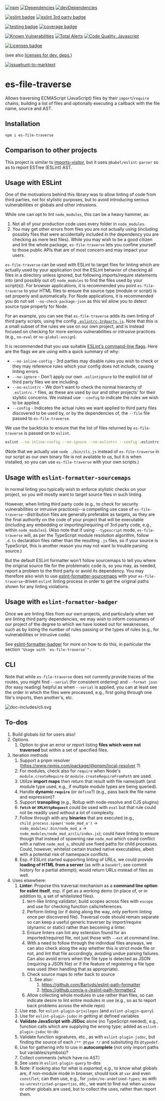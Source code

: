 [![npm](https://img.shields.io/npm/v/es-file-traverse.svg)](https://www.npmjs.com/package/es-file-traverse)
[![Dependencies](https://img.shields.io/david/brettz9/es-file-traverse.svg)](https://david-dm.org/brettz9/es-file-traverse)
[![devDependencies](https://img.shields.io/david/dev/brettz9/es-file-traverse.svg)](https://david-dm.org/brettz9/es-file-traverse?type=dev)

[![eslint badge](https://raw.githubusercontent.com/brettz9/es-file-traverse/master/badges/eslint-badge.svg?sanitize=true)](badges/eslint-badge.svg)
[![eslint 3rd party badge](https://raw.githubusercontent.com/brettz9/es-file-traverse/master/badges/eslint-thirdparty.svg?sanitize=true)](badges/eslint-thirdparty.svg)

[![testing badge](https://raw.githubusercontent.com/brettz9/es-file-traverse/master/badges/tests-badge.svg?sanitize=true)](badges/tests-badge.svg)
[![coverage badge](https://raw.githubusercontent.com/brettz9/es-file-traverse/master/badges/coverage-badge.svg?sanitize=true)](badges/coverage-badge.svg)
<!--
[![Actions Status](https://github.com/brettz9/es-file-traverse/workflows/Coverage/badge.svg)](https://github.com/brettz9/es-file-traverse/actions)
-->

[![Known Vulnerabilities](https://snyk.io/test/github/brettz9/es-file-traverse/badge.svg)](https://snyk.io/test/github/brettz9/es-file-traverse)
[![Total Alerts](https://img.shields.io/lgtm/alerts/g/brettz9/es-file-traverse.svg?logo=lgtm&logoWidth=18)](https://lgtm.com/projects/g/brettz9/es-file-traverse/alerts)
[![Code Quality: Javascript](https://img.shields.io/lgtm/grade/javascript/g/brettz9/es-file-traverse.svg?logo=lgtm&logoWidth=18)](https://lgtm.com/projects/g/brettz9/es-file-traverse/context:javascript)

<!--[![License](https://img.shields.io/npm/l/es-file-traverse.svg)](LICENSE-MIT.txt)-->
[![Licenses badge](https://raw.githubusercontent.com/brettz9/es-file-traverse/master/badges/licenses-badge.svg?sanitize=true)](badges/licenses-badge.svg)

(see also [licenses for dev. deps.](https://raw.githubusercontent.com/brettz9/es-file-traverse/master/badges/licenses-badge-dev.svg?sanitize=true))

[![issuehunt-to-marktext](https://issuehunt.io/static/embed/issuehunt-button-v1.svg)](https://issuehunt.io/r/brettz9/es-file-traverse)

# es-file-traverse

Allows traversing ECMAScript (JavaScript) files by their `import`/`require`
chains, building a list of files and optionally executing a callback with
the file name, source and AST.

## Installation

```shell
npm i es-file-traverse
```

## Comparison to other projects

This project is similar to [imports-visitor](https://www.npmjs.com/package/imports-visitor),
but it uses `@babel/eslint-parser` so as to report ESTree (ESLint) AST.

## Usage with ESLint

One of the motivations behind this library was to allow linting of code from
third parties, not for stylistic purposes, but to avoid introducing serious
vulnerabilities or globals and other intrusions.

While one can opt to lint `node_modules`, this can be a heavy hammer, as:

1. Not all of your production code uses every folder in `node_modules`.
2. You may get other errors from files you are not actually using (including
    possibly files that were accidentally included in the dependency you are
    checking as mere test files). While you may wish to be a good citizen
    and lint the whole package, `es-file-traverse` lets you confine yourself
    to those public APIs that are of most concern and may impact your users.

`es-file-traverse` can be used with ESLint to target files for linting which
are actually used by your application (not the ESLint behavior of checking
all files in a directory unless ignored, but following imports/require
statements into (and possibly out of) `node_modules` to find the files
used by your script(s)). For browser applications, it is recommended you
point `es-file-traverse` to your HTML files to ensure the source type
(module or script) is set properly and automatically. For Node applications,
it is recommended you do not set `--no-check-package-json` as this
wil allow you to detect source type properly for Node.

For an example, you can see that `es-file-traverse` adds its own linting
of third party scripts, using the config [`.eslintrc-3rdparty.js`](./.eslintrc-3rdparty.js). Note that this is a small subset of the rules we use on our
own project, and is instead focused on checking for more serious
vulnerabilities or intrusive practices (e.g., `no-eval` or `no-global-assign`).

It is recommended that you use suitable
[ESLint's command-line flags](https://eslint.org/docs/user-guide/command-line-interface). Here are the flags we are using with a quick summary of why:

- `--no-inline-config` - 3rd parties may disable rules you wish to check
    or they may reference rules which your config does not include,
    causing linting errors.
- `--no-ignore` - Don't apply our own `.eslintignore` to the explicit
    list of third party files we are including.
- `--no-eslintrc` - We don't want to check the normal hierarchy of
    `.eslintrc.*` files, as these are used by our and other projects' for
    their stylstic concerns. We instead use `--config` to indicate the rules
    we wish to be applied.
- `--config` - Indicates the actual rules we want applied to third party
    files discovered to be used by, or by the dependencies of, the `--file`
    file passed to `es-file-traverse`.

We use the backticks to ensure that the list of files returned by
`es-file-traverse` is passed on to `eslint`.

```sh
eslint --no-inline-config --no-ignore --no-eslintrc --config .eslintrc-3rdparty.js `es-file-traverse --file ./bin/cli.js --node --cjs`
```

(Note that we actually use `node ./bin/cli.js` instead of `es-file-traverse`
in our script as our own binary file is not available to us, but it is when
installed, so you can use `es-file-traverse` with your own scripts.)

## Usage with `eslint-formatter-sourcemaps`

In normal linting you typically wish to enforce stylistic checks on your
project, so you will mostly want to target source files in such linting.

However, when linting third party code (e.g., to check for security
vulnerabilities or intrusive practices)--a compelling use case of
`es-file-traverse`--distribution files are generally preferable as targets,
as they are the final authority on the code of your project that will be
executable (including any embedding or importing/requiring of 3rd party
code, e.g., within `node_modules`). (Also note that if using `--typescript`
mode, `es-file-traverse` will, as per the TypeScript module resolution
algorithm, follow `.d.ts` declaration files rather than the resulting
`.js` files, so if your source is TypeScript, this is another reason you
may not want to trouble parsing source.)

But the default ESLint formatter won't follow sourcemaps to tell you
where the original source file for the problematic code is, so you may, as
needed, report a problem to the third party or avoid its dependency.
You may therefore also wish to use
[eslint-formatter-sourcemaps](https://github.com/brettz9/eslint-formatter-sourcemaps)
with your `es-file-traverse`-driven `eslint` linting process in order to
get the original paths shown for any linting violations.

## Usage with `eslint-formatter-badger`

Once we are linting files from our own projects, and particularly when we are
linting third party dependencies, we may wish to inform consumers of our
project of the degree to which we have looked out for weaknesses, such as by
listing the number of rules passing or the types of rules (e.g., for
vulnerabilities or intrusive code).

See [eslint-formatter-badger](https://github.com/brettz9/eslint-formatter-badger)
for more on how to do this, in particular the section
``"Usage with `es-file-traverse`".``

## CLI

Note that while `es-file-traverse` does not currently provide traces of the
routes, you might find `--serial` (for consistent ordering) and
`--format json` (for easy reading) helpful as when `--serial` is applied, you
can at least see the order in which the files were processed, e.g., first
going through one file's imports, then another's, etc.

![doc-includes/cli.svg](doc-includes/cli.svg)

## To-dos

1. Build globals list for users also!
1. Options
    1. Option to give an error or report listing **files which were not
        traversed** but within a set of specified files.
1. Iteration methods
    1. Support a pnpm resolver
        (https://www.npmjs.com/package/@pnpm/local-resolver ?)
    1. For modules, check also for `require` when Node's `module.createRequire`
        or `module.createRequireFromPath` are used.
    1. Utilize **import maps** then return that result with file name/path
        (and module type used, e.g., if multiple module types
        are being queried).
    1. Handle **dynamic `require`** (or `define`?) (e.g., pass
        back the file name and expression)?
    1. Support **transpiling** (e.g., Rollup with node-resolve and CJS plugins)
    1. **`fetch` or `XMLHttpRequest`** could be used with `eval` but that
        rule could not be readily used without a lot of complexity.
    1. Follow through with any **binaries** that are executed (e.g.,
        `child_process.spawn('node_mod_a')` ->
        `node_modules/.bin/node_mod_a` ->
        `node_modules/node_mod_a/cli/index.js`); could have linting to ensure
        though that instead of spawning raw `node_mod` which could conflict
        with a native `node_mod_a`, should use fixed paths for child processes.
        Could, however, whitelist certain trusted native executables, albeit
        with a potential risk of namespace conflicts.
    1. Esp. if ESLint started supporting linting of URLs, we could
        provide **loading of HTML from a server** (as with a `baseUrl`; see
        commit history for a partial attempt); would return URLs instead
        of files as well.
1. Uses elsewhere:
    1. **Linter**: Propose this traversal mechanism as a **command line
        option for eslint itself**, esp. if get as a working demo (in
        place of, or in addition to, a set of whitelisted files).
        1. tern-like linting validator; build scopes across files with
            `escope` and use for checking function calls/references.
        1. Perform linting (or if doing along the way, only perform linting
            once per discovered file). Traversal code should remain
            separate so can keep a useful generic traverser by
            import/require (dynamic or static) rather than becoming a linter.
        1. Ensure linters can lint any extension found for an imported/required
            file, not just those with `--ext` at command line.
        1. With a need to follow through the individual files anyways, we can
            also check along the way whether this is strict mode file or not,
            and lint that file accordingly, avoiding undue parsing failures.
            Can also avoid errors when the file type is detected as JSON
            (requiring a JSON file) or if the feature of registering a file
            type was used (then handling that as appropriate).
        1. Check source maps to refer back to source
            1. See also:
                1. <https://github.com/Bartvds/eslint-path-formatter>
                1. <https://github.com/a-x-/eslint-path-formatter2>
        1. Allow collecting whole modules in use rather than files, so
            can indicate desire to lint entire modules in use (e.g.,
            so as to report back problems across the whole repo)
    1. Use esp. for `eslint-plugin-privileges` (and `eslint-plugin-query`).
    1. Use for `eslint-plugin-jsdoc` in getting at defined variables
    1. **Validate JavaScript with JSDoc** alone (no TypeScript needed),
        e.g., function calls which are supplying the wrong type; added
        as `eslint-plugin-jsdoc` to-do
    1. Validate function signatures, etc., as with `eslint-plugin-jsdoc`,
        but finding the source of each `/** @type */` and subsituting
        its `@typedef`.
    1. Use for gathering info to use in **autocomplete** (not only import
        paths but variables/symbols)?
    1. Collect comments (which have no AST)
    1. See uses in `eslint-plugin-query` to-dos
    1. Note: if looking also for what is *exported*, e.g., to know what
        globals are, if non-module mode in browser, should look at `var`
        and even `const`/`let`; can then use, e.g., for
        `jsdoc/no-undefined-types`; as with `no-unrestricted-properties`,
        etc., we want to find out when `window` or other globals are used,
        but to collect the uses, rather than report them.

